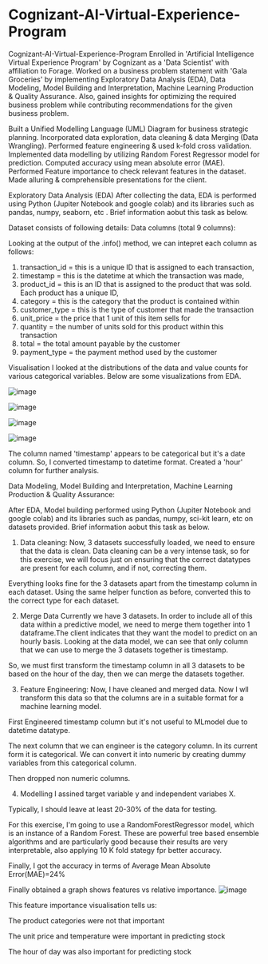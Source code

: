 # Cognizant-AI-Virtual-Experience-Program
Cognizant-AI-Virtual-Experience-Program
Enrolled in 'Artificial Intelligence Virtual Experience Program' by Cognizant as a 'Data Scientist' with affiliation to Forage. Worked on a business problem statement with 'Gala Groceries' by implementing Exploratory Data Analysis (EDA), Data Modeling, Model Building and Interpretation, Machine Learning Production & Quality Assurance. Also, gained insights for optimizing the required business problem while contributing recommendations for the given business problem.

Built a Unified Modelling Language (UML) Diagram for business strategic planning.
Incorporated data exploration, data cleaning & data Merging (Data Wrangling).
Performed feature engineering & used k-fold cross validation.
Implemented data modelling by utilizing Random Forest Regressor model for prediction.
Computed accuracy using mean absolute error (MAE).
Performed Feature importance to check relevant features in the dataset.
Made alluring & comprehensible presentations for the client.


Exploratory Data Analysis (EDA)
After collecting the data, EDA is performed using Python (Jupiter Notebook and google colab) and its libraries such as pandas, numpy, seaborn, etc . Brief information aobut this task as below.

Dataset consists of following details:
Data columns (total 9 columns):

Looking at the output of the .info() method, we can intepret each column as follows:
1.	transaction_id = this is a unique ID that is assigned to each transaction,
2.	timestamp = this is the datetime at which the transaction was made,
3.	product_id = this is an ID that is assigned to the product that was sold. Each product has a unique ID,
4.	category = this is the category that the product is contained within
5.	customer_type = this is the type of customer that made the transaction
6.	unit_price = the price that 1 unit of this item sells for
7.	quantity = the number of units sold for this product within this transaction
8.	total = the total amount payable by the customer
9.	payment_type = the payment method used by the customer





Visualisation
I looked at the distributions of the data and value counts for various categorical variables. Below are some visualizations from EDA.

![image](https://user-images.githubusercontent.com/112246352/197334973-1caec0e6-fd1b-47e1-97d9-52d09aad6acf.png)


![image](https://user-images.githubusercontent.com/112246352/197334980-bd221048-7f98-4636-952a-6c2a9dee1b73.png)


![image](https://user-images.githubusercontent.com/112246352/197334991-983bb625-19ac-4f5f-a3c8-e2159a9faf95.png)


![image](https://user-images.githubusercontent.com/112246352/197334999-91448297-1ad4-4775-871f-dc56fecf2b7f.png)


The column named 'timestamp' appears to be categorical but it's a date column. So, I converted timestamp to datetime format. Created a 'hour' column for further analysis.








Data Modeling, Model Building and Interpretation, Machine Learning Production & Quality Assurance:

After EDA, Model building performed using Python (Jupiter Notebook and google colab) and its libraries such as pandas, numpy, sci-kit learn, etc on datasets provided. Brief information aobut this task as below.

1. Data cleaning:
Now, 3 datasets successfully loaded, we need to ensure that the data is clean. Data cleaning can be a very intense task, so for this exercise, we will focus just on ensuring that the correct datatypes are present for each column, and if not, correcting them.

Everything looks fine for the 3 datasets apart from the timestamp column in each dataset. Using the same helper function as before, converted this to the correct type for each dataset.



2. Merge Data
Currently we have 3 datasets. In order to include all of this data within a predictive model, we need to merge them together into 1 dataframe.The client indicates that they want the model to predict on an hourly basis. Looking at the data model, we can see that only column that we can use to merge the 3 datasets together is timestamp.

So, we must first transform the timestamp column in all 3 datasets to be based on the hour of the day, then we can merge the datasets together.


3. Feature Engineering:
Now, I have cleaned and merged data. Now I wll transform this data so that the columns are in a suitable format for a machine learning model.

First Engineered timestamp column but it's not useful to MLmodel due to datetime datatype.

The next column that we can engineer is the category column. In its current form it is categorical. We can convert it into numeric by creating dummy variables from this categorical column.

Then dropped non numeric columns.




4. Modelling
I assined target variable y and independent variabes X.

Typically, I should leave at least 20-30% of the data for testing.

For this exercise, I'm going to use a RandomForestRegressor model, which is an instance of a Random Forest. These are powerful tree based ensemble algorithms and are particularly good because their results are very interpretable, also applying 10 K fold stategy fpr better accuracy.

Finally, I got the accuracy in terms of Average Mean Absolute Error(MAE)=24%


Finally obtained a graph shows features vs relative importance.
![image](https://user-images.githubusercontent.com/112246352/197336161-177763b4-eeb4-4c4e-9e8f-9ed880e96a31.png)


This feature importance visualisation tells us:

The product categories were not that important

The unit price and temperature were important in predicting stock

The hour of day was also important for predicting stock



